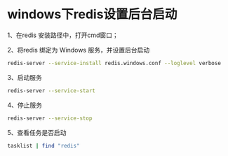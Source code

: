 # windows下redis设置后台启动

1、在redis 安装路径中，打开cmd窗口；

2、将redis 绑定为 Windows 服务，并设置后台启动

```sh
redis-server --service-install redis.windows.conf --loglevel verbose
```

3、启动服务

```sh
redis-server --service-start
```

4、停止服务

```sh
redis-server --service-stop
```

5、查看任务是否启动

```sh
tasklist | find "redis"
```
